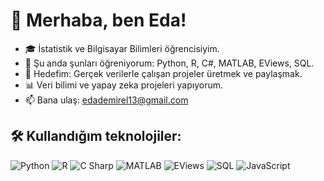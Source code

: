 # 👋 Merhaba, ben Eda!
- 🎓 İstatistik ve Bilgisayar Bilimleri öğrencisiyim.
- 🧠 Şu anda şunları öğreniyorum: Python, R, C#, MATLAB, EViews, SQL.
- 🎯 Hedefim: Gerçek verilerle çalışan projeler üretmek ve paylaşmak.
- 📊 Veri bilimi ve yapay zeka projeleri yapıyorum.
- 📫 Bana ulaş: edademirel13@gmail.com

## 🛠️ Kullandığım teknolojiler:

![Python](https://img.shields.io/badge/Python-3776AB?style=flat&logo=python&logoColor=white)
![R](https://img.shields.io/badge/R-276DC3?style=flat&logo=r&logoColor=white)
![C Sharp](https://img.shields.io/badge/C%23-239120?style=flat&logo=c-sharp&logoColor=white)
![MATLAB](https://img.shields.io/badge/MATLAB-0076A8?style=flat&logo=mathworks&logoColor=white)
![EViews](https://img.shields.io/badge/EViews-00599C?style=flat&logo=none&logoColor=white)
![SQL](https://img.shields.io/badge/SQL-4479A1?style=flat&logo=mysql&logoColor=white)
![JavaScript](https://img.shields.io/badge/JavaScript-F7DF1E?style=flat&logo=javascript&logoColor=black)
